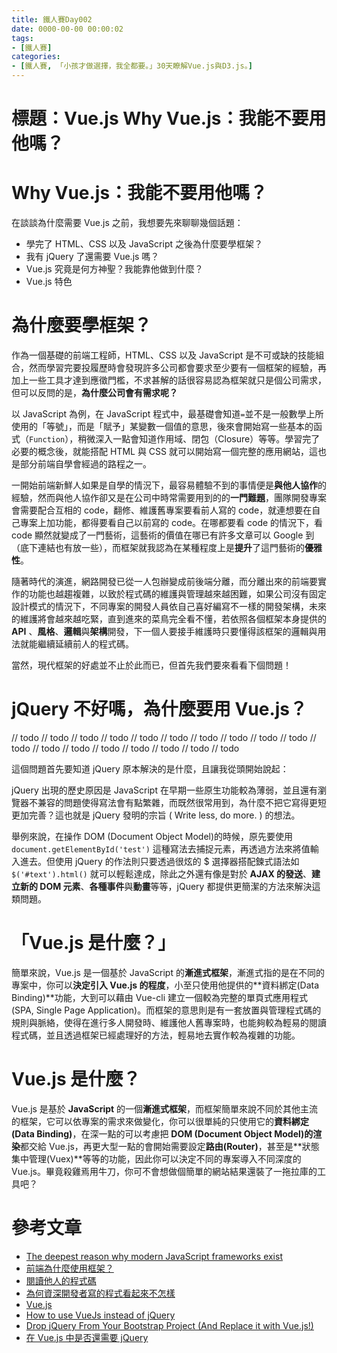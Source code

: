 ```yaml
---
title: 鐵人賽Day002
date: 0000-00-00 00:00:02
tags:
- [鐵人賽]
categories: 
- [鐵人賽, 「小孩才做選擇，我全都要。」30天瞭解Vue.js與D3.js。]
---
```


# 標題：Vue.js Why Vue.js：我能不要用他嗎？

# Why Vue.js：我能不要用他嗎？

在談談為什麼需要 Vue.js 之前，我想要先來聊聊幾個話題：
- 學完了 HTML、CSS 以及 JavaScript 之後為什麼要學框架？
- 我有 jQuery 了還需要 Vue.js 嗎？
- Vue.js 究竟是何方神聖？我能靠他做到什麼？
- Vue.js 特色

# 為什麼要學框架？

作為一個基礎的前端工程師，HTML、CSS 以及 JavaScript 是不可或缺的技能組合，然而學習完要投履歷時會發現許多公司都會要求至少要有一個框架的經驗，再加上一些工具才達到應徵門檻，不求甚解的話很容易認為框架就只是個公司需求，但可以反問的是，**為什麼公司會有需求呢？**

以 JavaScript 為例，在 JavaScript 程式中，最基礎會知道`=`並不是一般數學上所使用的「等號」，而是「賦予」某變數一個值的意思，後來會開始寫一些基本的函式（`Function`），稍微深入一點會知道作用域、閉包（Closure）等等。學習完了必要的概念後，就能搭配 HTML 與 CSS 就可以開始寫一個完整的應用網站，這也是部分前端自學會經過的路程之一。

一開始前端新鮮人如果是自學的情況下，最容易體驗不到的事情便是**與他人協作**的經驗，然而與他人協作卻又是在公司中時常需要用到的的**一門難題**，團隊開發專案會需要配合互相的 code，翻修、維護舊專案要看前人寫的 code，就連想要在自己專案上加功能，都得要看自己以前寫的 code。在哪都要看 code 的情況下，看 code 顯然就變成了一門藝術，這藝術的價值在哪已有許多文章可以 Google 到（底下連結也有放一些），而框架就我認為在某種程度上是**提升**了這門藝術的**優雅性**。

隨著時代的演進，網路開發已從一人包辦變成前後端分離，而分離出來的前端要實作的功能也越趨複雜，以致於程式碼的維護與管理越來越困難，如果公司沒有固定設計模式的情況下，不同專案的開發人員依自己喜好編寫不一樣的開發架構，未來的維護將會越來越吃緊，直到進來的菜鳥完全看不懂，若依照各個框架本身提供的 **API** 、**風格**、**邏輯**與**架構**開發，下一個人要接手維護時只要懂得該框架的邏輯與用法就能繼續延續前人的程式碼。

當然，現代框架的好處並不止於此而已，但首先我們要來看看下個問題！

# jQuery 不好嗎，為什麼要用 Vue.js？

// todo
// todo
// todo
// todo
// todo
// todo
// todo
// todo
// todo
// todo
// todo
// todo
// todo
// todo
// todo
// todo
// todo
// todo

這個問題首先要知道 jQuery 原本解決的是什麼，且讓我從頭開始說起：

jQuery 出現的歷史原因是 JavaScript 在早期一些原生功能較為薄弱，並且還有瀏覽器不兼容的問題使得寫法會有點繁雜，而既然很常用到，為什麼不把它寫得更短更加完善？這也就是 jQuery 發明的宗旨 ( Write less, do more. ) 的想法。

舉例來說，在操作 DOM (Document Object Model)的時候，原先要使用 `document.getElementById('test')` 這種寫法去捕捉元素，再透過方法來將值輸入進去。但使用 jQuery 的作法則只要透過很炫的 $ 選擇器搭配鍊式語法如 `$('#text').html()` 就可以輕鬆達成，除此之外還有像是對於 **AJAX 的發送**、**建立新的 DOM 元素**、**各種事件**與**動畫**等等，jQuery 都提供更簡潔的方法來解決這類問題。










# 「Vue.js 是什麼？」
簡單來說，Vue.js 是一個基於 JavaScript 的**漸進式框架**，漸進式指的是在不同的專案中，你可以**決定引入 Vue.js 的程度**，小至只使用他提供的**資料綁定(Data Binding)**功能，大到可以藉由 Vue-cli 建立一個較為完整的單頁式應用程式(SPA, Single Page Application)。而框架的意思則是有一套放置與管理程式碼的規則與脈絡，使得在進行多人開發時、維護他人舊專案時，也能夠較為輕易的閱讀程式碼，並且透過框架已經處理好的方法，輕易地去實作較為複雜的功能。




# Vue.js 是什麼？
Vue.js 是基於 **JavaScript** 的一個**漸進式框架**，而框架簡單來說不同於其他主流的框架，它可以依專案的需求來做變化，你可以很單純的只使用它的**資料綁定(Data Binding)**，在深一點的可以考慮把 **DOM (Document Object Model)的渲染**都交給 Vue.js，再更大型一點的會開始需要設定**路由(Router)**，甚至是**狀態集中管理(Vuex)**等等的功能，因此你可以決定不同的專案導入不同深度的 Vue.js。畢竟殺雞焉用牛刀，你可不會想做個簡單的網站結果還裝了一拖拉庫的工具吧？







# 參考文章
- [The deepest reason why modern JavaScript frameworks exist](https://medium.com/dailyjs/the-deepest-reason-why-modern-javascript-frameworks-exist-933b86ebc445)
- [前端為什麼使用框架？](https://www.itread01.com/eqycx.html)
- [閱讀他人的程式碼](https://www.ithome.com.tw/node/47717)
- [為何資深開發者寫的程式看起來不怎樣](https://medium.com/@CQD/%E7%82%BA%E4%BD%95%E8%B3%87%E6%B7%B1%E9%96%8B%E7%99%BC%E8%80%85%E5%AF%AB%E7%9A%84%E7%A8%8B%E5%BC%8F%E7%9C%8B%E8%B5%B7%E4%BE%86%E4%B8%8D%E6%80%8E%E6%A8%A3-%E5%8F%88%E5%A6%82%E4%BD%95%E5%BE%9E%E5%8D%83%E9%87%8C%E4%B9%8B%E5%A4%96%E8%AA%8D%E5%87%BA%E8%8F%9C%E9%B3%A5-c1afa754c5e4)
- [Vue.js](https://shan.io/sighting/modern-web-podcast-transcript-vue-js-evan-yu-sarah-drasner/)
- [How to use VueJs instead of jQuery](https://medium.com/kaliop/how-to-use-vuejs-instead-of-jquery-ee6003ba323d)
- [Drop jQuery From Your Bootstrap Project (And Replace it with Vue.js!)](https://medium.com/js-dojo/drop-jquery-from-your-bootstrap-project-and-replace-it-with-vue-js-82230bfca98a)
- [在 Vue.js 中是否還需要 jQuery](https://www.jianshu.com/p/0005487ee299)






